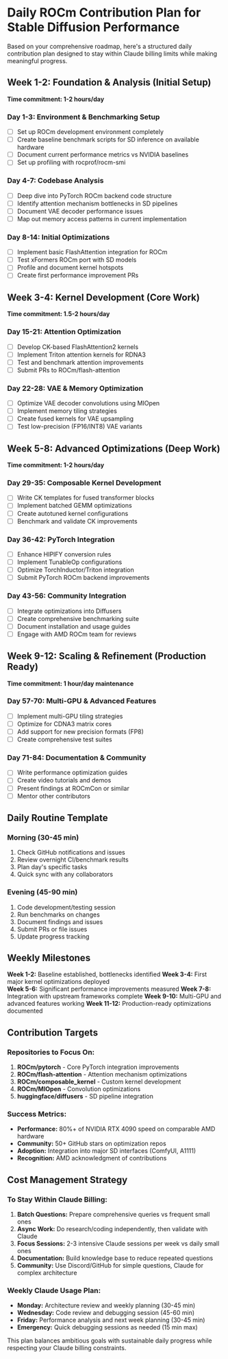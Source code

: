 # Daily ROCm Contribution Plan for Stable Diffusion Performance

Based on your comprehensive roadmap, here's a structured daily contribution plan designed to stay within Claude billing limits while making meaningful progress.

## Week 1-2: Foundation & Analysis (Initial Setup)
**Time commitment: 1-2 hours/day**

### Day 1-3: Environment & Benchmarking Setup
- [ ] Set up ROCm development environment completely
- [ ] Create baseline benchmark scripts for SD inference on available hardware
- [ ] Document current performance metrics vs NVIDIA baselines
- [ ] Set up profiling with rocprof/rocm-smi

### Day 4-7: Codebase Analysis  
- [ ] Deep dive into PyTorch ROCm backend code structure
- [ ] Identify attention mechanism bottlenecks in SD pipelines
- [ ] Document VAE decoder performance issues
- [ ] Map out memory access patterns in current implementation

### Day 8-14: Initial Optimizations
- [ ] Implement basic FlashAttention integration for ROCm
- [ ] Test xFormers ROCm port with SD models
- [ ] Profile and document kernel hotspots
- [ ] Create first performance improvement PRs

## Week 3-4: Kernel Development (Core Work)
**Time commitment: 1.5-2 hours/day**

### Day 15-21: Attention Optimization
- [ ] Develop CK-based FlashAttention2 kernels
- [ ] Implement Triton attention kernels for RDNA3
- [ ] Test and benchmark attention improvements
- [ ] Submit PRs to ROCm/flash-attention

### Day 22-28: VAE & Memory Optimization
- [ ] Optimize VAE decoder convolutions using MIOpen
- [ ] Implement memory tiling strategies
- [ ] Create fused kernels for VAE upsampling
- [ ] Test low-precision (FP16/INT8) VAE variants

## Week 5-8: Advanced Optimizations (Deep Work)
**Time commitment: 1-2 hours/day**

### Day 29-35: Composable Kernel Development
- [ ] Write CK templates for fused transformer blocks
- [ ] Implement batched GEMM optimizations
- [ ] Create autotuned kernel configurations
- [ ] Benchmark and validate CK improvements

### Day 36-42: PyTorch Integration
- [ ] Enhance HIPIFY conversion rules
- [ ] Implement TunableOp configurations
- [ ] Optimize TorchInductor/Triton integration
- [ ] Submit PyTorch ROCm backend improvements

### Day 43-56: Community Integration
- [ ] Integrate optimizations into Diffusers
- [ ] Create comprehensive benchmarking suite
- [ ] Document installation and usage guides
- [ ] Engage with AMD ROCm team for reviews

## Week 9-12: Scaling & Refinement (Production Ready)
**Time commitment: 1 hour/day maintenance**

### Day 57-70: Multi-GPU & Advanced Features
- [ ] Implement multi-GPU tiling strategies
- [ ] Optimize for CDNA3 matrix cores
- [ ] Add support for new precision formats (FP8)
- [ ] Create comprehensive test suites

### Day 71-84: Documentation & Community
- [ ] Write performance optimization guides
- [ ] Create video tutorials and demos
- [ ] Present findings at ROCmCon or similar
- [ ] Mentor other contributors

## Daily Routine Template

### Morning (30-45 min)
1. Check GitHub notifications and issues
2. Review overnight CI/benchmark results  
3. Plan day's specific tasks
4. Quick sync with any collaborators

### Evening (45-90 min)
1. Code development/testing session
2. Run benchmarks on changes
3. Document findings and issues
4. Submit PRs or file issues
5. Update progress tracking

## Weekly Milestones

**Week 1-2:** Baseline established, bottlenecks identified
**Week 3-4:** First major kernel optimizations deployed  
**Week 5-6:** Significant performance improvements measured
**Week 7-8:** Integration with upstream frameworks complete
**Week 9-10:** Multi-GPU and advanced features working
**Week 11-12:** Production-ready optimizations documented

## Contribution Targets

### Repositories to Focus On:
1. **ROCm/pytorch** - Core PyTorch integration improvements
2. **ROCm/flash-attention** - Attention mechanism optimizations
3. **ROCm/composable_kernel** - Custom kernel development
4. **ROCm/MIOpen** - Convolution optimizations
5. **huggingface/diffusers** - SD pipeline integration

### Success Metrics:
- **Performance:** 80%+ of NVIDIA RTX 4090 speed on comparable AMD hardware
- **Community:** 50+ GitHub stars on optimization repos
- **Adoption:** Integration into major SD interfaces (ComfyUI, A1111)
- **Recognition:** AMD acknowledgment of contributions

## Cost Management Strategy

### To Stay Within Claude Billing:
1. **Batch Questions:** Prepare comprehensive queries vs frequent small ones
2. **Async Work:** Do research/coding independently, then validate with Claude
3. **Focus Sessions:** 2-3 intensive Claude sessions per week vs daily small ones
4. **Documentation:** Build knowledge base to reduce repeated questions
5. **Community:** Use Discord/GitHub for simple questions, Claude for complex architecture

### Weekly Claude Usage Plan:
- **Monday:** Architecture review and weekly planning (30-45 min)
- **Wednesday:** Code review and debugging session (45-60 min)  
- **Friday:** Performance analysis and next week planning (30-45 min)
- **Emergency:** Quick debugging sessions as needed (15 min max)

This plan balances ambitious goals with sustainable daily progress while respecting your Claude billing constraints.